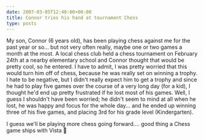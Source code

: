 ```yaml
---
date: 2007-03-05T12:40:00+00:00
title: Connor tries his hand at tournament Chess
type: posts
---
```

My son, Connor (6 years old), has been playing chess against me for the past year or so... but not very often really, maybe one or two games a month at the most. A local chess club held a chess tournament on February 24th at a nearby elementary school and Connor thought that would be pretty cool, so he entered. I have to admit, I was pretty worried that this would turn him off of chess, because he was really set on winning a trophy. I hate to be negative, but I didn't really expect him to get a trophy and since he had to play five games over the course of a very long day (for a kid), I thought he'd end up pretty frustrated if he lost most of his games. Well, I guess I shouldn't have been worried; he didn't seem to mind at all when he lost, he was happy and focus for the whole day... and he ended up winning three of his five games, and placing 3rd for his grade level (Kindergarten).

I guess we'll be playing more chess going forward.... good thing a Chess game ships with Vista 🙂
